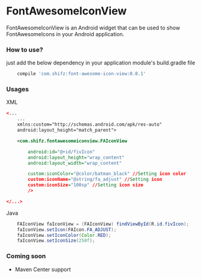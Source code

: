 # FontAwesomeIconView
FontAwesomeIconView is an Android widget that can be used to show FontAwesomeIcons in your Android application.

### How to use? ### 
just add the below dependency in your application module's build.gradle file

```groovy
	compile 'com.shifz:font-awesome-icon-view:0.0.1'
```

### Usages ###

XML

```xml
<... 
	...
    xmlns:custom="http://schemas.android.com/apk/res-auto"
    android:layout_height="match_parent">

    <com.shifz.fontawesomeiconview.FAIconView

        android:id="@+id/fivIcon"
        android:layout_height="wrap_content"
        android:layout_width="wrap_content"

        custom:iconColor="@color/batman_black" //Setting icon color
        custom:iconName="@string/fa_adjust" //Setting icon
        custom:iconSize="100sp" //Setting icon size
        />

</...>
```
Java
```java
	FAIconView faIconView = (FAIconView) findViewById(R.id.fivIcon);
    faIconView.setIcon(FAIcon.FA_ADJUST);
    faIconView.setIconColor(Color.RED);
    faIconView.setIconSize(250f);
```


### Coming soon ###
* Maven Center support